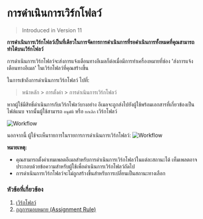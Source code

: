 <!-- add-breadcrumbs -->

# การดำเนินการเวิร์กโฟลว์

> Introduced in Version 11

**การดำเนินการเวิร์กโฟลว์เป็นที่เดียวในการจัดการการดำเนินการที่รอดำเนินการทั้งหมดที่คุณสามารถทำได้บนเวิร์กโฟลว์**

การดำเนินการเวิร์กโฟลว์จะส่งการแจ้งเตือนทางอีเมลก็ต่อเมื่อมีการทำเครื่องหมายที่ช่อง 'ส่งการแจ้งเตือนทางอีเมล' ในเวิร์กโฟลว์ที่คุณสร้างขึ้น

ในการเข้าถึงการดำเนินการเวิร์กโฟลว์ ไปที่:

> หน้าหลัก > การตั้งค่า > การดำเนินการเวิร์กโฟลว์

หากผู้ใช้มีสิทธิ์ดำเนินการกับเวิร์กโฟลว์บางอย่าง อีเมลจะถูกส่งไปยังผู้ใช้พร้อมเอกสารที่เกี่ยวข้องเป็นไฟล์แนบ จากนั้นผู้ใช้สามารถ `อนุมัติ` หรือ `ยกเลิก` เวิร์กโฟลว์

<img class="screenshot" alt="Workflow" src="{{docs_base_url}}/assets/img/setup/workflow-actions-email.png">

นอกจากนี้ ผู้ใช้จะเห็นรายการในรายการการดำเนินการเวิร์กโฟลว์:
<img class="screenshot" alt="Workflow" src="{{docs_base_url}}/assets/img/setup/workflow-actions-list.png">

**หมายเหตุ:**

- คุณสามารถตั้งค่าเทมเพลตอีเมลสำหรับการดำเนินการเวิร์กโฟลว์ในแต่ละสถานะได้ เท็มเพลตอาจประกอบด้วยข้อความสำหรับผู้ใช้เพื่อดำเนินการเวิร์กโฟลว์ถัดไป
- การดำเนินการเวิร์กโฟลว์จะไม่ถูกสร้างขึ้นสำหรับการเปลี่ยนเป็นสถานะทางเลือก

### หัวข้อที่เกี่ยวข้อง
1. [เวิร์กโฟลว์](/docs/user/manual/th/setting-up/workflows)
1. [กฎการมอบหมาย (Assignment Rule)](/docs/user/manual/th/automation/assignment-rule)
